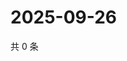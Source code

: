 # 2025-09-26

共 0 条

<!-- BEGIN ZHIHUQUESTIONS -->
<!-- 最后更新时间 Fri Sep 26 2025 02:16:41 GMT+0800 (China Standard Time) -->

<!-- END ZHIHUQUESTIONS -->
